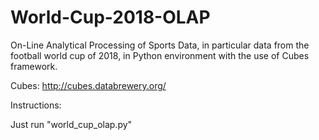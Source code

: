 # World-Cup-2018-OLAP

On-Line Analytical Processing of Sports Data, in particular data from the football world cup of 2018, in Python environment with the use of Cubes framework.

Cubes: http://cubes.databrewery.org/


Instructions:

Just run "world_cup_olap.py"
